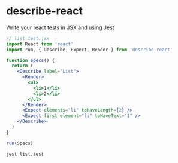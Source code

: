 describe-react
===

Write your react tests in JSX and using Jest

```jsx
// list.test.jsx
import React from 'react'
import run, { Describe, Expect, Render } from 'describe-react'

function Specs() {
  return (
    <Describe label="List">
      <Render>
        <ul>
          <li>1</li>
          <li>2</li>
        </ul>
      </Render>
      <Expect elements="li" toHaveLength={2} />
      <Expect first element="li" toHaveText="1" />
    </Describe>
  )
}

run(Specs)
```

```bash
jest list.test
```